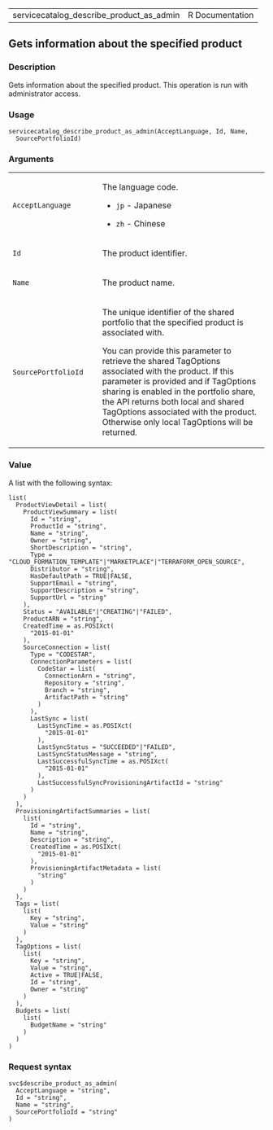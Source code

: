 <table style="width: 100%;">
<tbody>
<tr class="odd">
<td>servicecatalog_describe_product_as_admin</td>
<td style="text-align: right;">R Documentation</td>
</tr>
</tbody>
</table>

## Gets information about the specified product

### Description

Gets information about the specified product. This operation is run with
administrator access.

### Usage

    servicecatalog_describe_product_as_admin(AcceptLanguage, Id, Name,
      SourcePortfolioId)

### Arguments

<table>
<colgroup>
<col style="width: 35%" />
<col style="width: 65%" />
</colgroup>
<tbody>
<tr class="odd">
<td><code
id="servicecatalog_describe_product_as_admin_:_AcceptLanguage">AcceptLanguage</code></td>
<td><p>The language code.</p>
<ul>
<li><p><code>jp</code> - Japanese</p></li>
<li><p><code>zh</code> - Chinese</p></li>
</ul></td>
</tr>
<tr class="even">
<td><code
id="servicecatalog_describe_product_as_admin_:_Id">Id</code></td>
<td><p>The product identifier.</p></td>
</tr>
<tr class="odd">
<td><code
id="servicecatalog_describe_product_as_admin_:_Name">Name</code></td>
<td><p>The product name.</p></td>
</tr>
<tr class="even">
<td><code
id="servicecatalog_describe_product_as_admin_:_SourcePortfolioId">SourcePortfolioId</code></td>
<td><p>The unique identifier of the shared portfolio that the specified
product is associated with.</p>
<p>You can provide this parameter to retrieve the shared TagOptions
associated with the product. If this parameter is provided and if
TagOptions sharing is enabled in the portfolio share, the API returns
both local and shared TagOptions associated with the product. Otherwise
only local TagOptions will be returned.</p></td>
</tr>
</tbody>
</table>

### Value

A list with the following syntax:

    list(
      ProductViewDetail = list(
        ProductViewSummary = list(
          Id = "string",
          ProductId = "string",
          Name = "string",
          Owner = "string",
          ShortDescription = "string",
          Type = "CLOUD_FORMATION_TEMPLATE"|"MARKETPLACE"|"TERRAFORM_OPEN_SOURCE",
          Distributor = "string",
          HasDefaultPath = TRUE|FALSE,
          SupportEmail = "string",
          SupportDescription = "string",
          SupportUrl = "string"
        ),
        Status = "AVAILABLE"|"CREATING"|"FAILED",
        ProductARN = "string",
        CreatedTime = as.POSIXct(
          "2015-01-01"
        ),
        SourceConnection = list(
          Type = "CODESTAR",
          ConnectionParameters = list(
            CodeStar = list(
              ConnectionArn = "string",
              Repository = "string",
              Branch = "string",
              ArtifactPath = "string"
            )
          ),
          LastSync = list(
            LastSyncTime = as.POSIXct(
              "2015-01-01"
            ),
            LastSyncStatus = "SUCCEEDED"|"FAILED",
            LastSyncStatusMessage = "string",
            LastSuccessfulSyncTime = as.POSIXct(
              "2015-01-01"
            ),
            LastSuccessfulSyncProvisioningArtifactId = "string"
          )
        )
      ),
      ProvisioningArtifactSummaries = list(
        list(
          Id = "string",
          Name = "string",
          Description = "string",
          CreatedTime = as.POSIXct(
            "2015-01-01"
          ),
          ProvisioningArtifactMetadata = list(
            "string"
          )
        )
      ),
      Tags = list(
        list(
          Key = "string",
          Value = "string"
        )
      ),
      TagOptions = list(
        list(
          Key = "string",
          Value = "string",
          Active = TRUE|FALSE,
          Id = "string",
          Owner = "string"
        )
      ),
      Budgets = list(
        list(
          BudgetName = "string"
        )
      )
    )

### Request syntax

    svc$describe_product_as_admin(
      AcceptLanguage = "string",
      Id = "string",
      Name = "string",
      SourcePortfolioId = "string"
    )
